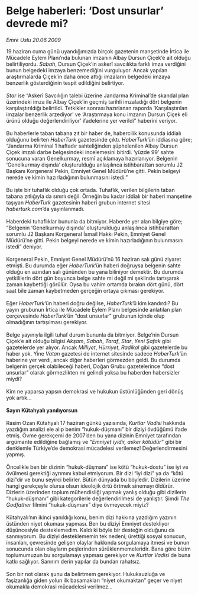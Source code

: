 # Belge haberleri: ‘Dost unsurlar’ devrede mi?

*Emre Uslu 20.06.2009*

<div class="taraf_structure_2col_1zq">
<div class="margen_n">



 <p>19 haziran cuma günü uyandığımızda birçok gazetenin manşetinde İrtica ile Mücadele Eylem Planı’nda bulunan imzanın Albay Dursun Çiçek’e ait olduğu belirtiliyordu. <i>Sabah</i>, Dursun Çiçek’in askerî savcılıkta farklı imza verdiğini bunun belgedeki imzaya benzemediğini vurguluyor. Ancak yapılan araştırmalarda Çiçek’in daha önce attığı imzaların belgedeki imzaya benzerlik gösterdiğinin tespit edildiğini belirtiyor. <i><br/><br/>Star</i> ise “Askerî Savcılığın talebi üzerine Jandarma Kriminal’de skandal plan üzerindeki imza ile Albay Çiçek’in geçmiş tarihli imzaladığı dört belgenin karşılaştırıldığı belirtildi. Tetkikler sonrası hazırlanan raporda ‘Karşılaştırılan imzalar benzerlik arzediyor’ ve ‘Araştırmaya konu imzanın Dursun Çiçek eli ürünü olduğu değerlendiriliyor’ ifadelerine yer verildi” haberini veriyor. <br/><br/>Bu haberlerle taban tabana zıt bir haber de, habercilik konusunda iddialı olduğunu belirten <i>HaberTurk</i> gazetesinde çıktı. <i>HaberTurk</i>’ün iddiasına göre; “Jandarma Kriminal 1 haftadır sahteliğinden şüphelenilen Albay Dursun Çiçek imzalı darbe belgesindeki incelemesini bitirdi. ‘yüzde 99’ sahte sonucuna varan Genelkurmay, resmî açıklamaya hazırlanıyor. Belgenin ‘Genelkurmay dışında’ oluşturulduğu anlaşılınca istihbarattan sorumlu J2 Başkanı Korgeneral Pekin, Emniyet Genel Müdürü’ne gitti. Pekin belgeyi nerede ve kimin hazırladığının bulunmasını istedi.” <br/><br/>Bu işte bir tuhaflık olduğu çok ortada. Tuhaflık, verilen bilgilerin taban tabana zıtlığıyla da sınırlı değil. Örneğin bu kadar iddialı bir haberi manşetine taşıyan <i>HaberTurk</i> gazetesinin haberi grubun internet sitesi <i>haberturk.com</i>’da yayınlanmadı. <br/><br/>Haberdeki tuhaflıklar bununla da bitmiyor. Haberde yer alan bilgiye göre; “Belgenin ‘Genelkurmay dışında’ oluşturulduğu anlaşılınca istihbarattan sorumlu J2 Başkanı Korgeneral İsmail Hakkı Pekin, Emniyet Genel Müdürü’ne gitti. Pekin belgeyi nerede ve kimin hazırladığının bulunmasını istedi” deniyor. <br/><br/>Korgeneral Pekin, Emniyet Genel Müdürü’nü 16 haziran salı günü ziyaret etmişti. Bu durumda eğer <i>HaberTurk</i>’ün haberi doğruysa belgenin sahte olduğu en azından salı gününden bu yana biliniyor demektir. Bu durumda yetkililerin dört gün boyunca belge sahte mi değil mi şeklinde tartışarak zaman kaybettiği görülür. Oysa bu vahim ortamda bırakın dört günü, dört saat bile zaman kaybetmeden gerçeğin ortaya çıkması gerekiyor. <br/><br/>Eğer <i>HaberTurk</i>’ün haberi doğru değilse, <i>HaberTurk</i>’ü kim kandırdı? Bu yayın grubunun İrtica ile Mücadele Eylem Planı belgesinde anlatılan plan çerçevesinde <i>HaberTurk</i>’ün “dost unsurlar” grubunun içinde olup olmadığının tartışılması gerekiyor. <br/><br/>Belge yayınıyla ilgili tuhaf durum bununla da bitmiyor. Belge’nin Dursun Çiçek’e ait olduğu bilgisi <i>Akşam</i>, <i>Sabah</i>, <i>Taraf</i>, <i>Star</i>, <i>Yeni Şafak</i> gibi gazetelerde yer alıyor. Ancak <i>Milliyet</i>, <i>Hürriyet</i>, <i>Radikal</i> gibi gazetelerde bu haber yok. Yine <i>Vatan</i> gazetesi de internet sitesinde sadece <i>HaberTurk</i>’ün haberine yer verdi, ancak diğer haberleri görmezden geldi. Bu durumda belgenin gerçek olabileceği haberi, Doğan Grubu gazetelerince “dost unsurlar” olarak görmezlikten mi gelindi yoksa bu haberden habersizler miydi? <br/><br/>Kim ne yaparsa yapsın demokrasi ve hukukun üstünlüğünden geri dönüş yok artık...<b> <br/><br/>Sayın Kütahyalı yanılıyorsun </b><br/><br/>Rasim Ozan Kütahyalı 17 haziran günkü yazısında, <i>Kurtlar Vadisi</i> hakkında yazdığım analizi ele alıp benim “hukuk-düşmanı” bir diziyi övdüğümü ifade etmiş. Övme gerekçemi de 2007’den bu yana dizinin Emniyet tarafından argümante edildiğine bağlamış ve <i>“Emniyet iyidir, asker kötüdür” </i>gibi bir denklemle Türkiye’de demokrasi mücadelesi verilemez! Değerlendirmesini yapmış. <br/><br/>Öncelikle ben bir dizinin “hukuk-düşmanı” ise kötü “hukuk-dostu” ise iyi ve övülmesi gerektiği ayrımını kabul etmiyorum. Bir dizi “iyi dizi” ya da “kötü dizi”dir ve bunu seyirci belirler. Bütün dünyada bu böyledir. Dizilerin üzerine hangi gerekçeyle olursa olsun ideolojik örtü örtmek sinemayı öldürür. Dizlerin üzerinden toplum mühendisliği yapmak yanlış olduğu gibi dizilerin “hukuk-düşmanı” gibi kategorilerle değerlendirilmesi de yanlıştır. Şimdi <i>The Godfather</i> filmini “hukuk-düşmanı” diye övmeyecek miyiz? <br/><br/>Kütahyalı’nın ikinci yanıldığı konu, benim dizi hakkına yazdığım yazının üstünden niyet okuması yapması. Ben bu diziyi Emniyet destekliyor düşüncesiyle desteklemedim. Kaldı ki böyle bir desteğin olduğunu da sanmıyorum. Bu diziyi desteklememin tek nedeni; ürettiği sosyal sonucun, insanları, çevresinde gelişen olaylar hakkında sorgulamaya itmesi ve bunun sonucunda olan olayların peşlerinden sürüklenmemeleridir. Bana göre bizim toplumumuzun bu sorgulamayı yapması gerekiyor ve <i>Kurtlar Vadisi</i> de buna katkı sağlıyor. Sanırım derin yapılar da bundan rahatsız. <br/><br/>Son bir not olarak şunu da belirtmem gerekiyor. Hukuksuzluğa ve faşizanlığa giden yolun ilk basamakları “niyet okumaktan” geçer ve niyet okumakla demokrasi mücadelesi verilmez...</p>
<br/>
<br/>
<br/>



<br/>


<div id="taraf_not">
</div>

</div>


</div>
